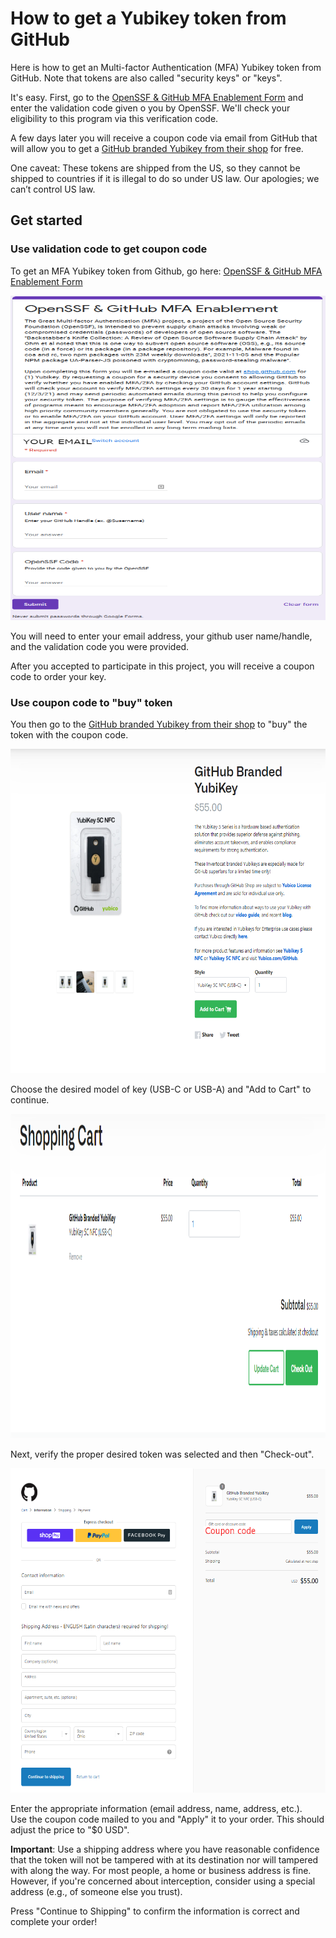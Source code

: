# How to get a Yubikey token from GitHub

Here is how to get an Multi-factor Authentication (MFA) Yubikey
token from GitHub.
Note that tokens are also called "security keys" or "keys".

It's easy.
First, go to the [OpenSSF & GitHub MFA Enablement Form](https://forms.gle/zYLbdmGsgAFbeZr26) and enter the validation code given o you by OpenSSF.
We'll check your eligibility to this program via this verification code.

A few days later you will receive a coupon code via email from GitHub
that will allow you to get
a [GitHub branded Yubikey from their shop](https://thegithubshop.com/products/github-branded-yubikey?_pos=1&_sid=4893867a7&_ss=r)
for free.

One caveat: These tokens are
shipped from the US, so they cannot be shipped to countries if it
is illegal to do so under US law.
Our apologies; we can’t control US law.

## Get started
### Use validation code to get coupon code

To get an MFA Yubikey token from Github, go here:
[OpenSSF & GitHub MFA Enablement Form](https://forms.gle/zYLbdmGsgAFbeZr26)

<img src="github-key-1.png" alt="drawing" width="774" height="519"/>

You will need to enter your email address, your github user name/handle, and the validation code you were provided.

After you accepted to participate in this project, you will receive a coupon code to order your key.


### Use coupon code to "buy" token

You then go to the [GitHub branded Yubikey from their shop](https://thegithubshop.com/products/github-branded-yubikey?_pos=1&_sid=4893867a7&_ss=r) to "buy" the token with the coupon code.

<img src="github-key-2.png" alt="drawing" width="774" height="519"/>

Choose the desired model of key (USB-C or USB-A) and "Add to Cart" to continue.

<img src="github-key-3.png" alt="drawing" width="774" height="519"/>

Next, verify the proper desired token was selected and then "Check-out".

<img src="github-key-4.png" alt="drawing" width="774" height="519"/>

Enter the appropriate information (email address, name, address, etc.).  
Use the coupon code mailed to you and "Apply" it to your order.  This should adjust the price to "$0 USD".

**Important**: Use a shipping address where you have reasonable confidence
that the token will not be tampered with at its destination nor
will tampered with along the way. For most
people, a home or business address is fine.
However, if you're concerned about interception,
consider using a special address (e.g., of someone else you trust).

Press "Continue to Shipping" to confirm the information is correct and complete your order!
